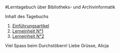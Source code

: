 #Lerntagebuch über Bibliotheks- und Archivinformatik

Inhalt des Tagebuchs

1. [Einführungsartikel](_posts/Einfuehrungsartikel.md)
2. [Lerneinheit N°1](_posts/Lerneinheit-1.md)
3. [Lerneinheit N°2](_posts/Lerneinheit-2.md)

Viel Spass beim Durchstöbern!
Liebe Grüsse, Alicja
